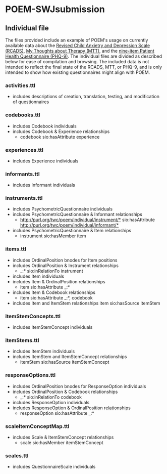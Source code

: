 # POEM-SWJsubmission

## Individual file
The files provided include an example of POEM's usage on currently available data about the [Revised Child Anxietry and Depression Scale (RCADS)](https://rcads.ucla.edu/), [My Thoughts about Therapy (MTT)](https://www.childfirst.ucla.edu/resources/), and the [nine-item Patient Health Questionnaire (PHQ-9)](https://www.apa.org/depression-guideline/patient-health-questionnaire.pdf). The individual files are divided as described below for ease of compilation and browsing. The included data is not intended to reflect the final state of the RCADS, MTT, or PHQ-9, and is only intended to show how existing questionnaires might align with POEM. 

### activities.ttl 
- includes descriptions of creation, translation, testing, and modification of questionnaires

### codebooks.ttl
- includes Codebook individuals
- includes Codebook & Experience relationships
  - codebook sio:hasAttribute experience

### experiences.ttl
- includes Experience individuals

### informants.ttl
- includes Informant individuals

### instruments.ttl
- includes PsychometricQuestionnaire individuals
- includes PsychometricQuestionnaire & Informant relationships
  - <http://purl.org/twc/poem/individual/instrument/*> sio:hasAttribute <http://purl.org/twc/poem/individual/informant/*>
- includes PsychometricQuestionnaire & Item relationships
  - instrument sio:hasMember item

### items.ttl
- includes OrdinalPosition bnodes for Item positions
- includes OrdinalPosition & Instrument relationships
  - _:* sio:inRelationTo instrument
- includes Item individuals
- includes Item & OrdinalPosition relationships
  - item sio:hasAttribute _:*
- includes Item & Codebook relationships
  - item sio:hasAttribute _:*, codebook
- includes Item and ItemStem relationships
   item sio:hasSource itemStem

### itemStemConcepts.ttl
- includes ItemStemConcept individuals

### itemStems.ttl
- includes ItemStem individuals
- includes ItemStem and ItemStemConcept relationships
  - itemStem sio:hasSource itemStemConcept

### responseOptions.ttl
- includes OrdinalPosition bnodes for ResponseOption individuals
- includes OrdinalPosition & Codebook relationships
  - _:* sio:inRelationTo codebook
- includes ResponseOption individuals
- includes ResponseOption & OrdinalPosition relationships
  - responseOption sio:hasAttribute _:*

### scaleItemConceptMap.ttl
- includes Scale & ItemStemConcept relationships
  - scale sio:hasMember itemStemConcept

### scales.ttl
- includes QuestionnaireScale individuals
